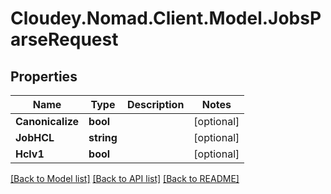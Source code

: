 # Cloudey.Nomad.Client.Model.JobsParseRequest

## Properties

Name | Type | Description | Notes
------------ | ------------- | ------------- | -------------
**Canonicalize** | **bool** |  | [optional] 
**JobHCL** | **string** |  | [optional] 
**Hclv1** | **bool** |  | [optional] 

[[Back to Model list]](../README.md#documentation-for-models) [[Back to API list]](../README.md#documentation-for-api-endpoints) [[Back to README]](../README.md)

